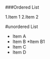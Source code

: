 ###Ordered List

1.Item 1
2.Item 2


#unordered List

+ Item A
+ Item B
  *Item B1
+ Item C
+ Item D
